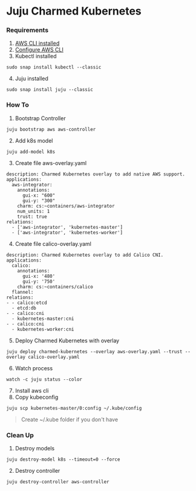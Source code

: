 # **Juju Charmed Kubernetes**
### **Requirements**
1. [AWS CLI installed](https://docs.aws.amazon.com/cli/latest/userguide/getting-started-install.html)
2. [Configure AWS CLI](https://docs.aws.amazon.com/cli/latest/userguide/cli-configure-quickstart.html#cli-configure-quickstart-config)
3. Kubectl installed
```
sudo snap install kubectl --classic
```
4. Juju installed
```
sudo snap install juju --classic
```
### **How To**
1. Bootstrap Controller
```
juju bootstrap aws aws-controller
```
2. Add k8s model
```
juju add-model k8s
```
3. Create file aws-overlay.yaml
```
description: Charmed Kubernetes overlay to add native AWS support.
applications:
  aws-integrator:
    annotations:
      gui-x: "600"
      gui-y: "300"
    charm: cs:~containers/aws-integrator
    num_units: 1
    trust: true
relations:
  - ['aws-integrator', 'kubernetes-master']
  - ['aws-integrator', 'kubernetes-worker']
```
4. Create file calico-overlay.yaml
```
description: Charmed Kubernetes overlay to add Calico CNI.
applications:
  calico:
    annotations:
      gui-x: '480'
      gui-y: '750'
    charm: cs:~containers/calico
  flannel:
relations:
- - calico:etcd
  - etcd:db
- - calico:cni
  - kubernetes-master:cni
- - calico:cni
  - kubernetes-worker:cni
```
5. Deploy Charmed Kubernetes with overlay
```
juju deploy charmed-kubernetes --overlay aws-overlay.yaml --trust --overlay calico-overlay.yaml
```
6. Watch process
```
watch -c juju status --color
```
7. Install aws cli
8. Copy kubeconfig
```
juju scp kubernetes-master/0:config ~/.kube/config
```
> Create ~/.kube folder if you don't have
### **Clean Up**
1. Destroy models
```
juju destroy-model k8s --timeout=0 --force
```
2. Destroy controller
```
juju destroy-controller aws-controller
```
